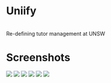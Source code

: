 # Uniify

<br>
Re-defining tutor management at UNSW
<br>

# Screenshots

<img src="https://user-images.githubusercontent.com/28518091/62940353-be227d00-be16-11e9-9ce2-29c326486903.png"></td>
<img src="https://user-images.githubusercontent.com/28518091/62940350-bd89e680-be16-11e9-9c91-601e0af7cf7f.png"></td>
<img src="https://user-images.githubusercontent.com/28518091/62940356-bebb1380-be16-11e9-9b42-73584f19777d.png"></td>
<img src="https://user-images.githubusercontent.com/28518091/62940357-bebb1380-be16-11e9-9cbe-6d9b733e4295.png"></td>
<img src="https://user-images.githubusercontent.com/28518091/62940355-bebb1380-be16-11e9-8d66-1c0a178ecadf.png"></td>
<img src="https://user-images.githubusercontent.com/28518091/62940354-be227d00-be16-11e9-91c8-0d4946030b1e.png"></td>



